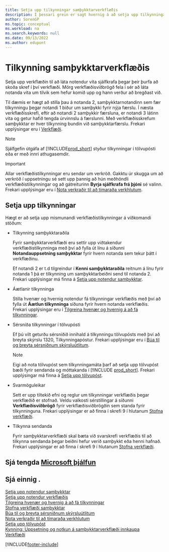 ```yaml
---
title: Setja upp tilkynningar samþykktarverkflæðis
description: Í þessari grein er sagt hvernig á að setja upp tilkynningar verkflæðis til að láta notanda vita að tilvik hafi komið upp sem þarf að bregðast við; verkflæðissvar er nauðsynlegt.
author: SorenGP
ms.topic: conceptual
ms.workload: na
ms.search.keywords: null
ms.date: 09/13/2022
ms.author: edupont
---
```

# Tilkynning samþykktarverkflæðis

Setja upp verkflæðin til að láta notendur vita sjálfkrafa þegar þeir þurfa að skoða skref í því verkflæði. Mörg verkflæðisviðbrögð fela í sér að láta notanda vita um tilvik sem hefur komið upp og hann verður að bregðast við.

Til dæmis er hægt að stilla þau á notanda 2, samþykktarnotandinn sem fær tilkynningu þegar notandi 1 biður um samþykki fyrir nýja færslu. Í næsta verkflæðisskrefi, eftir að notandi 2 samþykkir færsluna, er notandi 3 látinn vita og getur hafið tengda úrvinnslu á færslunni. Með verkflæðisskrefum samþykktar er hver tilkynning bundin við samþykktarfærslu. Frekari upplýsingar eru í [Verkflæði](across-workflow.md).  

> [!NOTE]  
> Sjálfgefin útgáfa af [!INCLUDE[prod_short](includes/prod_short.md)] styður tilkynningar í tölvupósti eða er með innri athugasemdir.  

> [!IMPORTANT]  
> Allar verkflæðistilkynningar eru sendar um verkröð. Gakktu úr skugga um að verkröð í uppsetningu sé sett upp þannig að hún meðhöndli verkflæðistilkynningar og að gátreiturinn **Byrja sjálfkrafa frá þjóni** sé valinn. Frekari upplýsingar eru í [Nota verkraðir til að tímaraða verkhlutum](admin-job-queues-schedule-tasks.md).

## Setja upp tilkynningar

Hægt er að setja upp mismunandi verkflæðistilkynningar á viðkomandi stöðum:  

* Tilkynning samþykktaraðila

  Fyrir samþykktarverkflæði eru settir upp viðtakendur verkflæðistilkynninga með því að fylla út línu á síðunni **Notandauppsetning samþykktar** fyrir hvern notanda sem tekur þátt í verkflæðinu.  

  Ef notandi 2 er t.d tilgreindur í **Kenni samþykktaraðila** reitnum á línu fyrir notanda 1 þá er tilkynning um samþykktarbeiðni send til notanda 2. Frekari upplýsingar má finna á [Setja upp notendur samþykktar](across-how-to-set-up-approval-users.md). 
  
* Áætlanir tilkynninga

  Stilla hvenær og hvernig notendur fá tilkynningar verkflæðis með því að fylla út **Áætlun tilkynninga** síðuna fyrir hvern notanda verkflæðis. Frekari upplýsingar eru í [Tilgreina hvenær og hvernig á að fá tilkynningar](across-how-to-specify-when-and-how-to-receive-notifications.md). 
  
* Sérsníða tilkynningar í tölvupósti

  Ef þú vilt geturðu sérsniðið innihald á tilkynningu tölvupósts með því að breyta skýrslu 1320, Tilkynningapóstur. Frekari upplýsingar eru í [Búa til og breyta sérsniðnum skýrsluútlitum](ui-how-create-custom-report-layout.md).  

  > [!NOTE]
  > Eigi að nota tölvupóst sem tilkynningamáta þarf að setja upp tölvupóst bæði fyrir sendanda og móttakanda í [!INCLUDE [prod_short](includes/prod_short.md)]. Frekari upplýsingar má finna á [Setja upp tölvupóst](admin-how-setup-email.md).
  
* Svarmöguleikar

  Sett er upp tiltekið efni og reglur um tilkynningar verkflæðis þegar verkflæðið er stofnað. Veldu valkosti sérstillingar á síðunni **Verkflæðisviðbrögð** fyrir verkflæðisviðbrögðin sem standa fyrir tilkynninguna. Frekari upplýsingar er að finna í skrefi 9 í hlutanum [Stofna verkflæði](across-how-to-create-workflows.md#to-create-a-workflow). 
  
* Tilkynna sendanda

  Fyrir samþykktarverkflæði skal bæta við svarskrefi verkflæðis til að tilkynna sendanda þegar beiðni hefur verið samþykkt eða henni hafnað. Frekari upplýsingar er að finna í skrefi 9 í hlutanum [Stofna verkflæði](across-how-to-create-workflows.md#to-create-a-workflow).   

## Sjá tengda [Microsoft þjálfun](/training/modules/create-workflows/)

## Sjá einnig .

[Setja upp notendur samþykktar](across-how-to-set-up-approval-users.md)  
[Setja upp notendur verkflæðis](across-how-to-set-up-workflow-users.md)  
[Tilgreina hvenær og hvernig á að fá tilkynningar](across-how-to-specify-when-and-how-to-receive-notifications.md)  
[Stofna verkflæði samþykktar](across-how-to-create-workflows.md)  
[Búa til og breyta sérsniðnum skýrsluútlitum](ui-how-create-custom-report-layout.md)  
[Nota verkraðir til að tímaraða verkhlutum](admin-job-queues-schedule-tasks.md)  
[Setja upp tölvupóst](admin-how-setup-email.md)  
[Kynning: Uppsetning og notkun á samþykktarverkflæði innkaupa](walkthrough-setting-up-and-using-a-purchase-approval-workflow.md)  
[Verkflæði](across-workflow.md)  

[!INCLUDE[footer-include](includes/footer-banner.md)]
